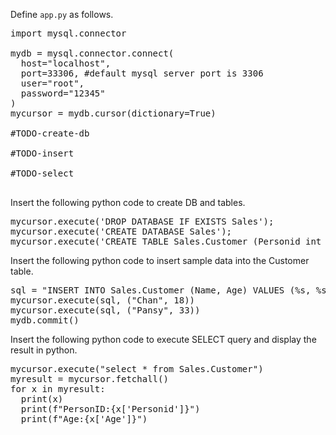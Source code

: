 
Define `app.py` as follows.

<pre class="file" data-filename="app.py" data-target="replace">
import mysql.connector

mydb = mysql.connector.connect(
  host="localhost", 
  port=33306, #default mysql server port is 3306
  user="root",
  password="12345"
)
mycursor = mydb.cursor(dictionary=True)

#TODO-create-db

#TODO-insert

#TODO-select
  
</pre>


Insert the following python code to create DB and tables.

<pre class="file" data-filename="app.py" data-target="insert" data-marker="#TODO-create-db">
mycursor.execute('DROP DATABASE IF EXISTS Sales');
mycursor.execute('CREATE DATABASE Sales');
mycursor.execute('CREATE TABLE Sales.Customer (Personid int NOT NULL AUTO_INCREMENT, Name varchar(50),  Age int, PRIMARY KEY (Personid))');
</pre>

Insert the following python code to insert sample data into the Customer table.

<pre class="file" data-filename="app.py" data-target="insert" data-marker="#TODO-insert">
sql = "INSERT INTO Sales.Customer (Name, Age) VALUES (%s, %s)"
mycursor.execute(sql, ("Chan", 18))
mycursor.execute(sql, ("Pansy", 33))
mydb.commit()
</pre>


Insert the following python code to execute SELECT query and display the result in python.

<pre class="file" data-filename="app.py" data-target="insert" data-marker="#TODO-select">
mycursor.execute("select * from Sales.Customer")
myresult = mycursor.fetchall()
for x in myresult:
  print(x)
  print(f"PersonID:{x['Personid']}")
  print(f"Age:{x['Age']}")
</pre>
